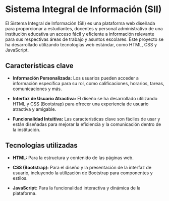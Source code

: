 # Sistema Integral de Información (SII)

El Sistema Integral de Información (SII) es una plataforma web diseñada para proporcionar a estudiantes, docentes y personal administrativo de una institución educativa un acceso fácil y eficiente a información relevante para sus respectivas áreas de trabajo y asuntos escolares. Este proyecto se ha desarrollado utilizando tecnologías web estándar, como HTML, CSS y JavaScript.

## Características clave

- **Información Personalizada:** Los usuarios pueden acceder a información específica para su rol, como calificaciones, horarios, tareas, comunicaciones y más.

- **Interfaz de Usuario Atractiva:** El diseño se ha desarrollado utilizando HTML y CSS (Bootstrap) para ofrecer una experiencia de usuario atractiva y amigable.

- **Funcionalidad Intuitiva:** Las características clave son fáciles de usar y están diseñadas para mejorar la eficiencia y la comunicación dentro de la institución.

## Tecnologías utilizadas

- **HTML:** Para la estructura y contenido de las páginas web.

- **CSS (Bootstrap):** Para el diseño y la presentación de la interfaz de usuario, incluyendo la utilización de Bootstrap para componentes y estilos.

- **JavaScript:** Para la funcionalidad interactiva y dinámica de la plataforma.
